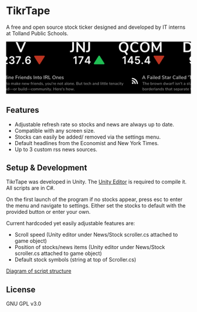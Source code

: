# TikrTape
A free and open source stock ticker designed and developed by IT interns at Tolland Public Schools. 

![screenshot](https://github.com/Tolland-Public-Schools/TikrTape/blob/main/Screenshot.png)

## Features

- Adjustable refresh rate so stocks and news are always up to date.
- Compatible with any screen size.
- Stocks can easily be added/ removed via the settings menu.
- Default headlines from the Economist and New York Times.
- Up to 3 custom rss news sources.

## Setup & Development

TikrTape was developed in Unity. The [Unity Editor](https://unity3d.com/unity/whats-new/) is required to compile it. All scripts are in C#.

On the first launch of the program if no stocks appear, press esc to enter the menu and navigate to settings. Either set the stocks to default with the provided button or enter your own.

Current hardcoded yet easily adjustable features are:

 - Scroll speed (Unity editor under News/Stock scroller.cs attached to game object) 
 - Position of stocks/news items (Unity editor under News/Stock scroller.cs attached to game object)
 - Default stock symbols (string at top of Scroller.cs)

[Diagram of script structure](https://github.com/Tolland-Public-Schools/TikrTape/wiki/General-Script-Structure-Diagram)

## License
GNU GPL v3.0
